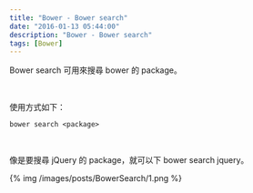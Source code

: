 ```yaml
---
title: "Bower - Bower search"
date: "2016-01-13 05:44:00"
description: "Bower - Bower search"
tags: [Bower]
---
```



Bower search 可用來搜尋 bower 的 package。  

<!-- More -->

<br/>


使用方式如下：  

    bower search <package>

<br/>


像是要搜尋 jQuery 的 package，就可以下 bower search jquery。  

{% img /images/posts/BowerSearch/1.png %}
